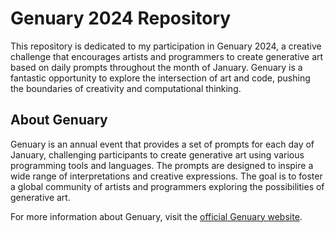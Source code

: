 # Genuary 2024 Repository

This repository is dedicated to my participation in Genuary 2024, a creative challenge that encourages artists and programmers to create generative art based on daily prompts throughout the month of January. Genuary is a fantastic opportunity to explore the intersection of art and code, pushing the boundaries of creativity and computational thinking.

## About Genuary

Genuary is an annual event that provides a set of prompts for each day of January, challenging participants to create generative art using various programming tools and languages. The prompts are designed to inspire a wide range of interpretations and creative expressions. The goal is to foster a global community of artists and programmers exploring the possibilities of generative art.

For more information about Genuary, visit the [official Genuary website](https://genuary.art/).
